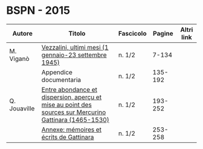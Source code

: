 # BSPN - 2015

| Autore       | Titolo                                                                                                                                               | Fascicolo | Pagine  | Altri link |
|--------------|------------------------------------------------------------------------------------------------------------------------------------------------------|-----------|---------|------------|
| M. Viganò    | [Vezzalini, ultimi mesi (1 gennaio-23 settembre 1945)](http://www.ssno.it/BSPNo/bspn_2015.html#01)                                                   | n. 1/2    | 7-134   |            |
|              | Appendice documentaria                                                                                                                               | n. 1/2    | 135-192 |            |
| Q. Jouaville | [Entre abondance et dispersion, aperçu et mise au point des sources sur Mercurino Gattinara (1465-1530)](http://www.ssno.it/BSPNo/bspn_2015.html#02) | n. 1/2    | 193-252 |            |
|              | [Annexe: mémoires et écrits de Gattinara](http://www.ssno.it/BSPNo/bspn_2015.html#02)                                                                | n. 1/2    | 253-258 |            |
